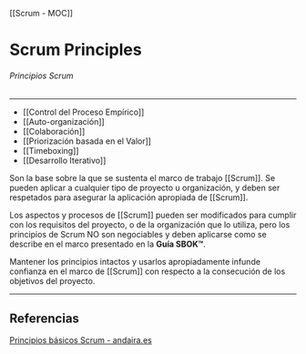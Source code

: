 [[Scrum - MOC]]

# Scrum Principles
###### Principios Scrum
---

- [[Control del Proceso Empírico]]
- [[Auto-organización]]
- [[Colaboración]]
- [[Priorización basada en el Valor]]
- [[Timeboxing]]
- [[Desarrollo Iterativo]]

Son la base sobre la que se sustenta el marco de trabajo [[Scrum]]. Se pueden aplicar a cualquier tipo de proyecto u organización, y deben ser respetados para asegurar la aplicación apropiada de [[Scrum]].

Los aspectos y procesos de [[Scrum]] pueden ser modificados para cumplir con los requisitos del proyecto, o de la organización que lo utiliza, pero los principios de Scrum NO son negociables y deben aplicarse como se describe en el marco presentado en la **Guía SBOK™**. 

Mantener los principios intactos y usarlos apropiadamente infunde confianza en el marco de [[Scrum]] con respecto a la consecución de los objetivos del proyecto.

---

## Referencias
[Principios básicos Scrum - andaira.es](https://andaira.es/Formacion/Scrum/Principios-basicos/)